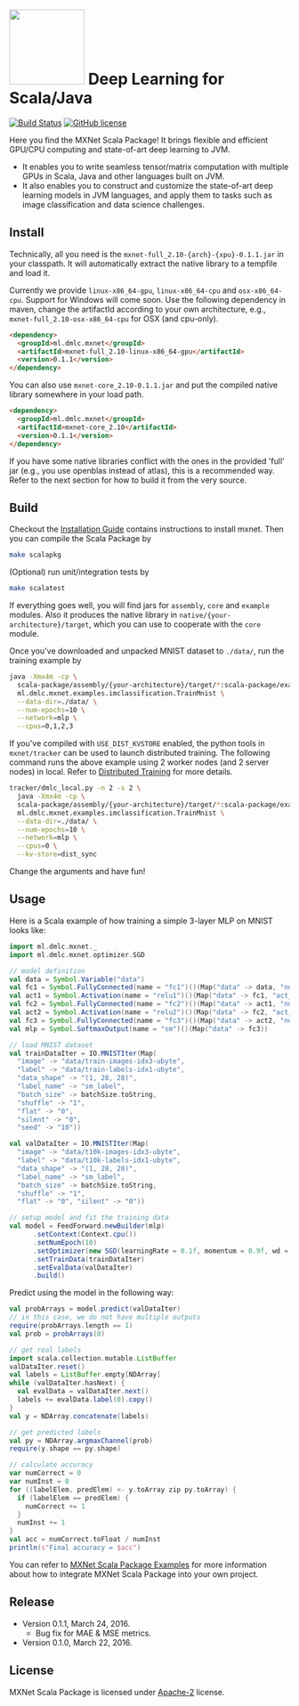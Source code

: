 <img src=https://raw.githubusercontent.com/dmlc/dmlc.github.io/master/img/logo-m/mxnet2.png width=135/> Deep Learning for Scala/Java
=====

[![Build Status](https://travis-ci.org/dmlc/mxnet.svg?branch=master)](https://travis-ci.org/dmlc/mxnet)
[![GitHub license](http://dmlc.github.io/img/apache2.svg)](./LICENSE)

Here you find the MXNet Scala Package!
It brings flexible and efficient GPU/CPU computing and state-of-art deep learning to JVM.

- It enables you to write seamless tensor/matrix computation with multiple GPUs
  in Scala, Java and other languages built on JVM.
- It also enables you to construct and customize the state-of-art deep learning models in JVM languages,
  and apply them to tasks such as image classification and data science challenges.
  
Install
------------
 
Technically, all you need is the `mxnet-full_2.10-{arch}-{xpu}-0.1.1.jar` in your classpath.
It will automatically extract the native library to a tempfile and load it.

Currently we provide `linux-x86_64-gpu`, `linux-x86_64-cpu` and `osx-x86_64-cpu`. Support for Windows will come soon.
Use the following dependency in maven, change the artifactId according to your own architecture, e.g., `mxnet-full_2.10-osx-x86_64-cpu` for OSX (and cpu-only).

```HTML
<dependency>
  <groupId>ml.dmlc.mxnet</groupId>
  <artifactId>mxnet-full_2.10-linux-x86_64-gpu</artifactId>
  <version>0.1.1</version>
</dependency>
```

You can also use `mxnet-core_2.10-0.1.1.jar` and put the compiled native library somewhere in your load path.

```HTML
<dependency>
  <groupId>ml.dmlc.mxnet</groupId>
  <artifactId>mxnet-core_2.10</artifactId>
  <version>0.1.1</version>
</dependency>
```

If you have some native libraries conflict with the ones in the provided 'full' jar (e.g., you use openblas instead of atlas), this is a recommended way.
Refer to the next section for how to build it from the very source.

Build
------------

Checkout the [Installation Guide](http://mxnet.readthedocs.org/en/latest/how_to/build.html) contains instructions to install mxnet.
Then you can compile the Scala Package by

```bash
make scalapkg
```

(Optional) run unit/integration tests by

```bash
make scalatest
```

If everything goes well, you will find jars for `assembly`, `core` and `example` modules.
Also it produces the native library in `native/{your-architecture}/target`, which you can use to cooperate with the `core` module.

Once you've downloaded and unpacked MNIST dataset to `./data/`, run the training example by

```bash
java -Xmx4m -cp \
  scala-package/assembly/{your-architecture}/target/*:scala-package/examples/target/*:scala-package/examples/target/classes/lib/* \
  ml.dmlc.mxnet.examples.imclassification.TrainMnist \
  --data-dir=./data/ \
  --num-epochs=10 \
  --network=mlp \
  --cpus=0,1,2,3
```

If you've compiled with `USE_DIST_KVSTORE` enabled, the python tools in `mxnet/tracker` can be used to launch distributed training.
The following command runs the above example using 2 worker nodes (and 2 server nodes) in local. Refer to [Distributed Training](http://mxnet.readthedocs.org/en/latest/distributed_training.html) for more details.

```bash
tracker/dmlc_local.py -n 2 -s 2 \
  java -Xmx4m -cp \
  scala-package/assembly/{your-architecture}/target/*:scala-package/examples/target/*:scala-package/examples/target/classes/lib/* \
  ml.dmlc.mxnet.examples.imclassification.TrainMnist \
  --data-dir=./data/ \
  --num-epochs=10 \
  --network=mlp \
  --cpus=0 \
  --kv-store=dist_sync
```

Change the arguments and have fun!

Usage
-------
Here is a Scala example of how training a simple 3-layer MLP on MNIST looks like:

```scala
import ml.dmlc.mxnet._
import ml.dmlc.mxnet.optimizer.SGD

// model definition
val data = Symbol.Variable("data")
val fc1 = Symbol.FullyConnected(name = "fc1")()(Map("data" -> data, "num_hidden" -> 128))
val act1 = Symbol.Activation(name = "relu1")()(Map("data" -> fc1, "act_type" -> "relu"))
val fc2 = Symbol.FullyConnected(name = "fc2")()(Map("data" -> act1, "num_hidden" -> 64))
val act2 = Symbol.Activation(name = "relu2")()(Map("data" -> fc2, "act_type" -> "relu"))
val fc3 = Symbol.FullyConnected(name = "fc3")()(Map("data" -> act2, "num_hidden" -> 10))
val mlp = Symbol.SoftmaxOutput(name = "sm")()(Map("data" -> fc3))

// load MNIST dataset
val trainDataIter = IO.MNISTIter(Map(
  "image" -> "data/train-images-idx3-ubyte",
  "label" -> "data/train-labels-idx1-ubyte",
  "data_shape" -> "(1, 28, 28)",
  "label_name" -> "sm_label",
  "batch_size" -> batchSize.toString,
  "shuffle" -> "1",
  "flat" -> "0",
  "silent" -> "0",
  "seed" -> "10"))

val valDataIter = IO.MNISTIter(Map(
  "image" -> "data/t10k-images-idx3-ubyte",
  "label" -> "data/t10k-labels-idx1-ubyte",
  "data_shape" -> "(1, 28, 28)",
  "label_name" -> "sm_label",
  "batch_size" -> batchSize.toString,
  "shuffle" -> "1",
  "flat" -> "0", "silent" -> "0"))

// setup model and fit the training data
val model = FeedForward.newBuilder(mlp)
      .setContext(Context.cpu())
      .setNumEpoch(10)
      .setOptimizer(new SGD(learningRate = 0.1f, momentum = 0.9f, wd = 0.0001f))
      .setTrainData(trainDataIter)
      .setEvalData(valDataIter)
      .build()
```

Predict using the model in the following way:

```scala
val probArrays = model.predict(valDataIter)
// in this case, we do not have multiple outputs
require(probArrays.length == 1)
val prob = probArrays(0)

// get real labels
import scala.collection.mutable.ListBuffer
valDataIter.reset()
val labels = ListBuffer.empty[NDArray]
while (valDataIter.hasNext) {
  val evalData = valDataIter.next()
  labels += evalData.label(0).copy()
}
val y = NDArray.concatenate(labels)

// get predicted labels
val py = NDArray.argmaxChannel(prob)
require(y.shape == py.shape)

// calculate accuracy
var numCorrect = 0
var numInst = 0
for ((labelElem, predElem) <- y.toArray zip py.toArray) {
  if (labelElem == predElem) {
    numCorrect += 1
  }
  numInst += 1
}
val acc = numCorrect.toFloat / numInst
println(s"Final accuracy = $acc")
```

You can refer to [MXNet Scala Package Examples](https://github.com/javelinjs/mxnet-scala-example)
for more information about how to integrate MXNet Scala Package into your own project.

Release
-------
- Version 0.1.1, March 24, 2016.
  - Bug fix for MAE & MSE metrics.
- Version 0.1.0, March 22, 2016.

License
-------
MXNet Scala Package is licensed under [Apache-2](https://github.com/dmlc/mxnet/blob/master/scala-package/LICENSE) license.

